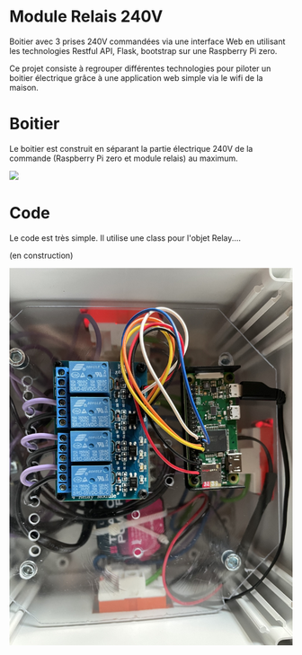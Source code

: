 # Module Relais 240V
Boitier avec 3 prises 240V commandées via une interface Web en utilisant les technologies Restful API, Flask, bootstrap sur une Raspberry Pi zero.

Ce projet consiste à regrouper différentes technologies pour piloter un boitier électrique grâce à une application web simple via le wifi de la maison.

# Boitier
Le boitier est construit en séparant la partie électrique 240V de la commande (Raspberry Pi zero et module relais) au maximum.

![](images/MonsterBorgV1.png)



# Code
Le code est très simple. Il utilise une class pour l'objet Relay....

(en construction)

![](images/relaymodule.jpg)

